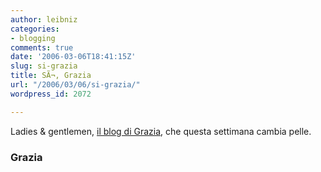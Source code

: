 ```yaml
---
author: leibniz
categories:
- blogging
comments: true
date: '2006-03-06T18:41:15Z'
slug: si-grazia
title: SÃ¬, Grazia
url: "/2006/03/06/si-grazia/"
wordpress_id: 2072

---
```

Ladies & gentlemen, [il blog di Grazia](http://grazia.blog.it/), che questa settimana cambia pelle.


### Grazia
